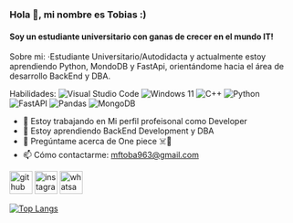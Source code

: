 ### Hola 👋, mi nombre es Tobias :)
#### Soy un estudiante universitario con ganas de crecer en el mundo IT!
Sobre mi: 
·Estudiante Universitario/Autodidacta y actualmente estoy aprendiendo Python, MondoDB y FastApi, orientándome hacia el área de desarrollo BackEnd y DBA. 



Habilidades: ![Visual Studio Code](https://img.shields.io/badge/Visual%20Studio%20Code-0078d7.svg?style=for-the-badge&logo=visual-studio-code&logoColor=white) ![Windows 11](https://img.shields.io/badge/Windows%2011-%230079d5.svg?style=for-the-badge&logo=Windows%2011&logoColor=white)  ![C++](https://img.shields.io/badge/c++-%2300599C.svg?style=for-the-badge&logo=c%2B%2B&logoColor=white) ![Python](https://img.shields.io/badge/python-3670A0?style=for-the-badge&logo=python&logoColor=ffdd54) ![FastAPI](https://img.shields.io/badge/FastAPI-005571?style=for-the-badge&logo=fastapi) ![Pandas](https://img.shields.io/badge/pandas-%23150458.svg?style=for-the-badge&logo=pandas&logoColor=white) ![MongoDB](https://img.shields.io/badge/MongoDB-%234ea94b.svg?style=for-the-badge&logo=mongodb&logoColor=white)



- 🔭 Estoy trabajando en Mi perfil profeisonal como Developer 
- 🌱 Estoy aprendiendo BackEnd Development y DBA 
- 💬 Pregúntame acerca de One piece ☠️👒 
- 📫 Cómo contactarme: mftoba963@gmail.com 




[<img src='https://cdn.jsdelivr.net/npm/simple-icons@3.0.1/icons/github.svg' alt='github' height='40'>](https://github.com/pipQuasar)  [<img src='https://cdn.jsdelivr.net/npm/simple-icons@3.0.1/icons/instagram.svg' alt='instagram' height='40'>](https://www.instagram.com/toba.itss/)  [<img src='https://cdn.jsdelivr.net/npm/simple-icons@3.0.1/icons/whatsapp.svg' alt='whatsapp' height='40'>](1176100725)  



[![Top Langs](https://github-readme-stats.vercel.app/api/top-langs/?username=pipQuasar)](https://github.com/anuraghazra/github-readme-stats)
